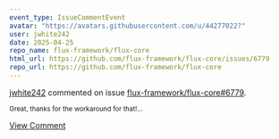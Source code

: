 ```yaml
---
event_type: IssueCommentEvent
avatar: "https://avatars.githubusercontent.com/u/44277022?"
user: jwhite242
date: 2025-04-25
repo_name: flux-framework/flux-core
html_url: https://github.com/flux-framework/flux-core/issues/6779
repo_url: https://github.com/flux-framework/flux-core
---
```


<a href='https://github.com/jwhite242' target='_blank'>jwhite242</a> commented on issue <a href='https://github.com/flux-framework/flux-core/issues/6779' target='_blank'>flux-framework/flux-core#6779</a>.

<small>Great, thanks for the workaround for that!...</small>

<a href='https://github.com/flux-framework/flux-core/issues/6779' target='_blank'>View Comment</a>